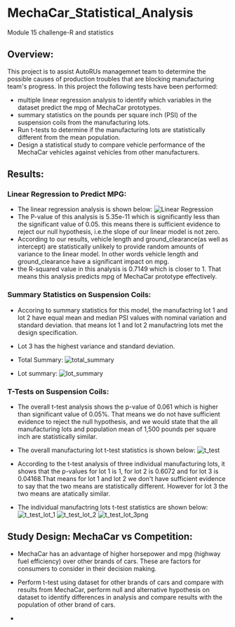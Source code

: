# MechaCar_Statistical_Analysis
Module 15 challenge-R and statistics 
## Overview:
This project is to assist AutoRUs managemnet team to determine the possible causes of production troubles that are blocking manufacturing team's progress.
In this project the following tests have been performed:
- multiple linear regression analysis to identify which variables in the dataset predict the mpg of MechaCar prototypes.
- summary statistics on the pounds per square inch (PSI) of the suspension coils from the manufacturing lots.
- Run t-tests to determine if the manufacturing lots are statistically different from the mean population.
- Design a statistical study to compare vehicle performance of the MechaCar vehicles against vehicles from other manufacturers. 

## Results:
### Linear Regression to Predict MPG:
- The linear regression analysis is shown below:
![Linear Regression](https://user-images.githubusercontent.com/92752935/154861823-b1e6eeff-64ce-4655-b804-5c7fad33ec3f.png)
- The P-value of this analysis is 5.35e-11 which is significantly less than the significant value of 0.05. this means there is sufficient evidence to reject our null hypothesis, i.e.the slope of our linear model is not zero.
- According to our results, vehicle length and ground_clearance(as well as intercept) are statistically unlikely to provide random amounts of variance to the linear model. In other words vehicle length and ground_clearance have a significant impact on mpg. 
- the R-squared value in this analysis is 0.7149 which is closer to 1. That means this analysis predicts mpg of MechaCar prototype effectively. 

### Summary Statistics on Suspension Coils:
- Accoring to summary statistics for this model, the manufactring lot 1 and lot 2 have equal mean and median PSI values with nominal variation and standard deviation. that means lot 1 and lot 2 manufactring lots met the design specification.
- Lot 3 has the highest variance and standard deviation.
- Total Summary:
![total_summary](https://user-images.githubusercontent.com/92752935/154862929-7f9a3e87-3493-45ba-91be-225854eefe3f.png)

- Lot summary:
![lot_summary](https://user-images.githubusercontent.com/92752935/154862948-7f46bff6-73e3-4858-b3a4-432b3c6e922d.png)

### T-Tests on Suspension Coils:
- The overall t-test analysis shows the p-value of 0.061 which is higher than significant value of 0.05%. That means we do not have sufficient evidence to reject the null hypothesis, and we would state that the all manufacturing lots and population mean of 1,500 pounds per square inch are statistically similar.
- The overall manufacturing lot t-test statistics is shown below:
![t_test](https://user-images.githubusercontent.com/92752935/154863439-4d349cc8-c786-4b54-b0fb-553c196d7ed7.png)

- According to the t-test analysis of three individual manufacturing lots, it shows that the p-values for lot 1 is 1, for lot 2 is 0.6072 and for lot 3 is 0.04168.That means for lot 1 and lot 2 we don't have sufficient evidence to say that the two means are statistically different. However for lot 3 the two means are atatically similar.
- The individual manufactring lots t-test statistics are shown below:
![t_test_lot_1](https://user-images.githubusercontent.com/92752935/154863690-37b8d4dd-b5cd-44d2-9caa-31a5601ca1f2.png)
![t_test_lot_2](https://user-images.githubusercontent.com/92752935/154863703-c18bac42-b372-47bc-bd6d-2b0e5bc3af3b.png)
![t_test_lot_3png](https://user-images.githubusercontent.com/92752935/154863725-24bd8833-dbb7-4254-b12c-8670188a61ad.png)

## Study Design: MechaCar vs Competition:
- MechaCar has an advantage of higher horsepower and mpg (highway fuel efficiency) over other brands of cars. These are factors for consumers to consider in their decision making.
- Perform t-test using dataset for other brands of cars and compare with results from MechaCar, perform null and alternative hypothesis on dataset to identify differences in analysis and compare results with the population of other brand of cars.







-



